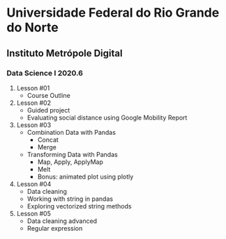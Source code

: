 # Universidade Federal do Rio Grande do Norte
## Instituto Metrópole Digital
### Data Science I 2020.6

1. Lesson #01
	- Course Outline
2. Lesson #02
	- Guided project
	- Evaluating social distance using Google Mobility Report
3. Lesson #03
	- Combination Data with Pandas
		- Concat
		- Merge
	- Transforming Data with Pandas
		- Map, Apply, ApplyMap
		- Melt
		- Bonus: animated plot using plotly
4. Lesson #04
	- Data cleaning
	- Working with string in pandas
	- Exploring vectorized string methods
5. Lesson #05
	- Data cleaning advanced
	- Regular expression
   
